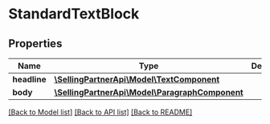 # StandardTextBlock

## Properties
Name | Type | Description | Notes
------------ | ------------- | ------------- | -------------
**headline** | [**\SellingPartnerApi\Model\TextComponent**](TextComponent.md) |  | [optional] 
**body** | [**\SellingPartnerApi\Model\ParagraphComponent**](ParagraphComponent.md) |  | [optional] 

[[Back to Model list]](../README.md#documentation-for-models) [[Back to API list]](../README.md#documentation-for-api-endpoints) [[Back to README]](../README.md)



